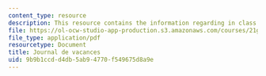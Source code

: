 ```yaml
---
content_type: resource
description: This resource contains the information regarding in class activities.
file: https://ol-ocw-studio-app-production.s3.amazonaws.com/courses/21g-301-french-i-fall-2004/9b9b1ccdd4db5ab94770f549675d8a9e_MIT21G_301F04_vacances.pdf
file_type: application/pdf
resourcetype: Document
title: Journal de vacances
uid: 9b9b1ccd-d4db-5ab9-4770-f549675d8a9e
---
```

